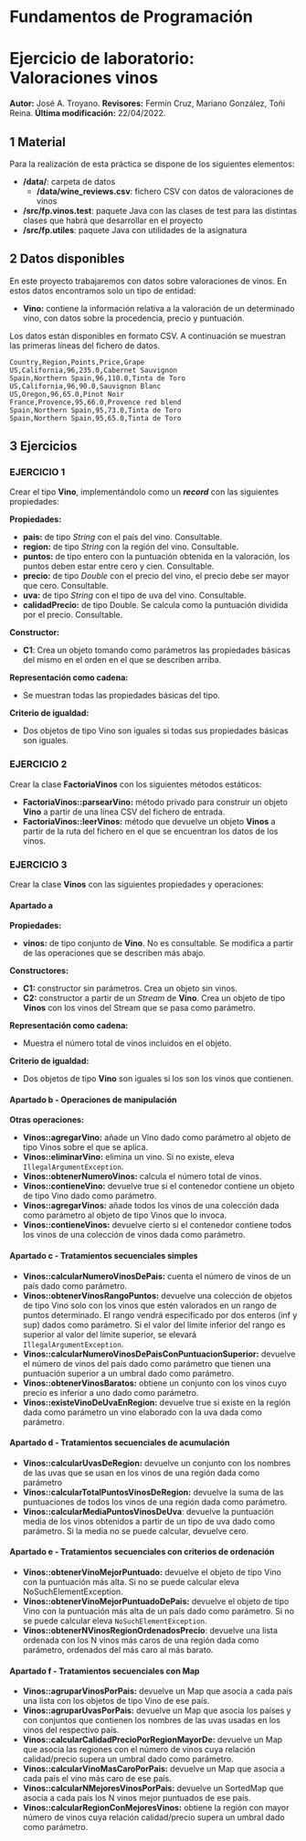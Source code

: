 # Fundamentos de Programación
# Ejercicio de laboratorio: Valoraciones vinos

**Autor:** José A. Troyano. 
**Revisores:** Fermín Cruz, Mariano González, Toñi Reina. 
**Última modificación:** 22/04/2022.

## **1 Material**

Para la realización de esta práctica se dispone de los siguientes elementos:

- **/data/**: carpeta de datos
  - **/data/wine\_reviews.csv**: fichero CSV con datos de valoraciones de vinos
- **/src/fp.vinos.test**: paquete Java con las clases de test para las distintas clases que habrá que desarrollar en el proyecto
- **/src/fp.utiles**: paquete Java con utilidades de la asignatura

## **2 Datos disponibles**

En este proyecto trabajaremos con datos sobre valoraciones de vinos. En estos datos encontramos solo un tipo de entidad:

- **Vino:** contiene la información relativa a la valoración de un determinado vino, con datos sobre la procedencia, precio y puntuación.

Los datos están disponibles en formato CSV. A continuación se muestran las primeras líneas del fichero de datos.
```
Country,Region,Points,Price,Grape
US,California,96,235.0,Cabernet Sauvignon
Spain,Northern Spain,96,110.0,Tinta de Toro
US,California,96,90.0,Sauvignon Blanc
US,Oregon,96,65.0,Pinot Noir
France,Provence,95,66.0,Provence red blend
Spain,Northern Spain,95,73.0,Tinta de Toro
Spain,Northern Spain,95,65.0,Tinta de Toro
```

## **3 Ejercicios**

### **EJERCICIO 1**

Crear el tipo **Vino**, implementándolo como un ***record*** con las siguientes propiedades:

**Propiedades:**
- **pais:** de tipo *String* con el país del vino. Consultable.
- **region:** de tipo *String* con la región del vino. Consultable.
- **puntos:** de tipo entero con la puntuación obtenida en la valoración, los puntos deben estar entre cero y cien. Consultable.
- **precio:** de tipo *Double* con el precio del vino, el precio debe ser mayor que cero. Consultable.
- **uva:** de tipo *String* con el tipo de uva del vino. Consultable.
- **calidadPrecio:**  de tipo Double. Se calcula como la puntuación dividida por el precio. Consultable.

**Constructor:**
- **C1**: Crea un objeto tomando como parámetros las propiedades básicas del mismo en el orden en el que se describen arriba.

**Representación como cadena:**
- Se muestran todas las propiedades básicas del tipo.

**Criterio de igualdad:**
- Dos objetos de tipo Vino son iguales si todas sus propiedades básicas son iguales.

### **EJERCICIO 2**

Crear la clase **FactoriaVinos** con los siguientes métodos estáticos:
- **FactoriaVinos::parsearVino:** método privado para construir un objeto **Vino** a partir de una línea CSV del fichero de entrada.
- **FactoriaVinos::leerVinos:** método que devuelve un objeto **Vinos** a partir de la ruta del fichero en el que se encuentran los datos de los vinos.

### **EJERCICIO 3**

Crear la clase **Vinos** con las siguientes propiedades y operaciones:

#### **Apartado a**
**Propiedades:**
- **vinos:** de tipo conjunto de **Vino**. No es consultable. Se modifica a partir de las operaciones que se describen más abajo.

**Constructores:**
- **C1:** constructor sin parámetros. Crea un objeto sin vinos.
- **C2:** constructor a partir de un *Stream* de **Vino**. Crea un objeto de tipo **Vinos** con los vinos del Stream que se pasa como parámetro.

**Representación como cadena:**
- Muestra el número total de vinos incluidos en el objeto.

**Criterio de igualdad:**
- Dos objetos de tipo **Vino** son iguales si los son los vinos que contienen.

#### **Apartado b - Operaciones de manipulación**

**Otras operaciones:**
- **Vinos::agregarVino:** añade un Vino dado como parámetro al objeto de tipo Vinos sobre el que se aplica.
- **Vinos::eliminarVino:** elimina un vino. Si no existe, eleva `IllegalArgumentException`.
- **Vinos::obtenerNumeroVinos:** calcula el número total de vinos.
- **Vinos::contieneVino:** devuelve true si el contenedor contiene un objeto de tipo Vino dado como parámetro.
- **Vinos::agregarVinos:** añade todos los vinos de una colección dada como parámetro al objeto de tipo Vinos que lo invoca.
- **Vinos::contieneVinos:** devuelve cierto si el contenedor contiene todos los vinos de una colección de vinos dada como parámetro.

#### **Apartado c - Tratamientos secuenciales simples**

- **Vinos::calcularNumeroVinosDePais:** cuenta el número de vinos de un país dado como parámetro.
- **Vinos::obtenerVinosRangoPuntos:** devuelve una colección de objetos de tipo Vino solo con los vinos que estén valorados en un rango de puntos determinado. El rango vendrá especificado por dos enteros (inf y sup) dados como parámetro. Si el valor del límite inferior del rango es superior al valor del límite superior, se elevará `IllegalArgumentException`.
- **Vinos::calcularNumeroVinosDePaisConPuntuacionSuperior:** devuelve el número de vinos del país dado como parámetro que tienen una puntuación superior a un umbral dado como parámetro.
- **Vinos::obtenerVinosBaratos:** obtiene un conjunto con los vinos cuyo precio es inferior a uno dado como parámetro.
- **Vinos::existeVinoDeUvaEnRegion:** devuelve true si existe en la región dada como parámetro un vino elaborado con la uva dada como parámetro.

#### **Apartado d - Tratamientos secuenciales de acumulación**

- **Vinos::calcularUvasDeRegion:** devuelve un conjunto con los nombres de las uvas que se usan en los vinos de una región dada como parámetro
- **Vinos::calcularTotalPuntosVinosDeRegion:** devuelve la suma de las puntuaciones de todos los vinos de una región dada como parámetro.
- **Vinos::calcularMediaPuntosVinosDeUva**: devuelve la puntuación media de los vinos obtenidos a partir de un tipo de uva dado como parámetro. Si la media no se puede calcular, devuelve cero.

#### **Apartado e - Tratamientos secuenciales con criterios de ordenación**

- **Vinos::obtenerVinoMejorPuntuado:** devuelve el objeto de tipo Vino con la puntuación más alta. Si no se puede calcular eleva NoSuchElementException.
- **Vinos::obtenerVinoMejorPuntuadoDePais:** devuelve el objeto de tipo Vino con la puntuación más alta de un país dado como parámetro. Si no se puede calcular eleva `NoSuchElementException`.
- **Vinos::obtenerNVinosRegionOrdenadosPrecio**: devuelve una lista ordenada con los N vinos más caros de una región dada como parámetro, ordenados del más caro al más barato.

#### **Apartado f - Tratamientos secuenciales con Map**

- **Vinos::agruparVinosPorPais:** devuelve un Map que asocia a cada país una lista con los objetos de tipo Vino de ese país. 
- **Vinos::agruparUvasPorPais:** devuelve un Map que asocia los países y con conjuntos que contienen los nombres de las uvas usadas en los vinos del respectivo país.
- **Vinos::calcularCalidadPrecioPorRegionMayorDe:** devuelve un Map que asocia las regiones con el número de vinos cuya relación calidad/precio supera un umbral dado como parámetro.
- **Vinos::calcularVinoMasCaroPorPais:** devuelve un Map que asocia a cada país el vino más caro de ese país.
- **Vinos::calcularNMejoresVinosPorPais:** devuelve un SortedMap que asocia a cada país los N vinos mejor puntuados de ese país. 
- **Vinos::calcularRegionConMejoresVinos:** obtiene la región con mayor número de vinos cuya relación calidad/precio supera un umbral dado como parámetro.
